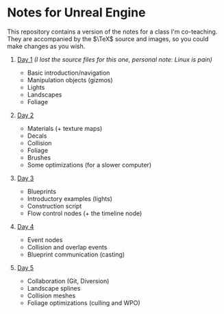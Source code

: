 # Notes for Unreal Engine

This repository contains a version of the notes for a class I'm co-teaching. They are accompanied by the $\TeX$ source and images, so you could make changes as you wish.

1. [Day 1](./Day%201.pdf) *(I lost the source files for this one, personal note: Linux is pain)*
    - Basic introduction/navigation
    - Manipulation objects (gizmos)
    - Lights
    - Landscapes
    - Foliage

1. [Day 2](./Day%202.pdf)
    - Materials (+ texture maps)
    - Decals
    - Collision
    - Foliage
    - Brushes
    - Some optimizations (for a slower computer)

1. [Day 3](./Day%203.pdf)
    - Blueprints
    - Introductory examples (lights)
    - Construction script
    - Flow control nodes (+ the timeline node)

1. [Day 4](./Day%204.pdf)
    - Event nodes
    - Collision and overlap events
    - Blueprint communication (casting)

1. [Day 5](./Day%205.pdf)
    - Collaboration (Git, Diversion)
    - Landscape splines
    - Collision meshes
    - Foliage optimizations (culling and WPO)
